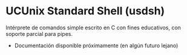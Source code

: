 # UCUnix Standard Shell (usdsh)
Intérprete de comandos simple escrito en C con fines educativos, con soporte parcial para pipes.

- Documentación disponible próximamente (en algún futuro lejano)
